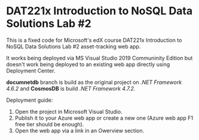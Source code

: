 # DAT221x Introduction to NoSQL Data Solutions Lab #2
This is a fixed code for Microsoft's edX course DAT221x Introduction to NoSQL Data Solutions Lab #2 asset-tracking web app.

It works being deployed via MS Visual Studio 2019 Communinity Edition but doesn't work being deployed to an existing web app directly
using Deployment Center.

**documnetdb** branch is build as the original project on *.NET Framework 4.6.2* and **CosmosDB** is build *.NET Framework 4.7.2.*

Deployment guide:
1. Open the project in Microsoft Visual Studio.
2. Publish it to your Azure web app or create a new one (Azure web app F1 free tier should be enough).
3. Open the web app via a link in an Owerview section.
